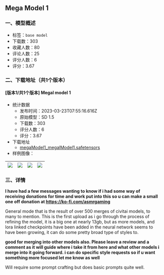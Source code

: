 ## Mega Model 1
### 一、模型概述

- 标签：`base model`
- 下载数：303
- 收藏人数：80
- 评论人数：25
- 评分人数：6
- 评分：3.67

### 二、下载地址（共1个版本）

#### [版本1/共1个版本] Megal model 1

- 统计数据
  - 发布时间：2023-03-23T07:55:16.616Z
  - 原始模型：SD 1.5
  - 下载数：303
  - 评分人数：6
  - 评分：3.67
- 下载地址
  - [megaModel1_megalModel1.safetensors](https://civitai.com/api/download/models/27299)
- 样例图像：

| <img src="https://image.civitai.com/xG1nkqKTMzGDvpLrqFT7WA/e42ed0ed-a160-47d3-8a48-726d58a78d00/width=450/300551.jpeg" /> | <img src="https://image.civitai.com/xG1nkqKTMzGDvpLrqFT7WA/117514cd-6ac4-4b63-0fa6-665034857600/width=450/300550.jpeg" /> | <img src="https://image.civitai.com/xG1nkqKTMzGDvpLrqFT7WA/3d3fc23a-9f8f-42ba-3e21-fb13208bed00/width=450/300549.jpeg" /> | <img src="https://image.civitai.com/xG1nkqKTMzGDvpLrqFT7WA/a1c3d7ef-bf66-41c2-4d2f-e6bd0a218400/width=450/301332.jpeg" /> |
| ---- | ---- | ---- | ---- |


### 三、详情
<p><strong>I have had a few messages wanting to know if i had some way of receiving donations for time and work put into this so u can make a small one off donation at </strong><a target="_blank" rel="ugc" href="https://ko-fi.com/asmrgaming"><strong><u>https://ko-fi.com/asmrgaming</u></strong></a></p><p></p><p>General mode that is the result of over 500 merges of civitai models, to many to mention. This is the first upload as i go through the process of refining the model, it is a big one at nearly 13gb, but as more models, and lora linked checkpoints have been added in the neural network seems to have been growing, it can do some pretty broad type of styles to.</p><p></p><p><strong>good for merging into other models also. Please leave a review and a comment as it will guide where i take it from here and what other models i merge into it going forward. i can do specific style requests so if u want something more focused let me know as well</strong></p><p></p><p>Will require some prompt crafting but does basic prompts quite well.</p>